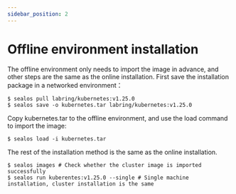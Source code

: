 ```yaml
---
sidebar_position: 2
---
```


# Offline environment installation

The offline environment only needs to import the image in advance, 
and other steps are the same as the online installation. 
First save the installation package in a networked environment：

```shell
$ sealos pull labring/kubernetes:v1.25.0
$ sealos save -o kubernetes.tar labring/kubernetes:v1.25.0
```

Copy kubernetes.tar to the offline environment, and use the load command to import the image:

```shell
$ sealos load -i kubernetes.tar
```

The rest of the installation method is the same as the online installation.
```shell
$ sealos images # Check whether the cluster image is imported successfully
$ sealos run kuberentes:v1.25.0 --single # Single machine installation, cluster installation is the same
```
